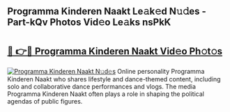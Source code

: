 ## Programma Kinderen Naakt Le𝚊k𝚎d N𝚞𝚍es - Part-kQv Photos Vid𝚎o Le𝚊ks nsPkK

# <h2><a href="http://fb304d.evod.top/?m=Programma+Kinderen+Naakt">🔗 👉🔴 Programma Kinderen Naakt Vid𝚎o Ph𝚘t𝚘s</a></h2>

[![Programma Kinderen Naakt N𝚞d𝚎s](https://i.imgur.com/8V9OHl7.gif)](http://fb304d.evod.top/?m=Programma+Kinderen+Naakt)
Online personality Programma Kinderen Naakt who shares lifestyle and dance-themed content, including solo and collaborative dance performances and vlogs. The media Programma Kinderen Naakt often plays a role in shaping the political agendas of public figures. 
